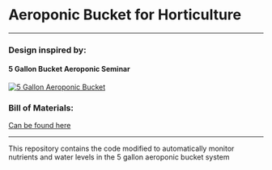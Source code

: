 # Aeroponic Bucket for Horticulture

---

### Design inspired by:

#### 5 Gallon Bucket Aeroponic Seminar
[![5 Gallon Aeroponic Bucket](https://img.youtube.com/vi/8eMt3kCUYnw/0.jpg)](https://www.youtube.com/watch?v=8eMt3kCUYnw&t=0s)

### Bill of Materials:

[Can be found here](https://docs.google.com/spreadsheets/d/1GCScPDAFYFOd33M45uPV3TRQZUdUhXBXUN6jzlepzYU/edit?usp=sharing)

---
This repository contains the code modified to automatically monitor nutrients and water levels in the 5 gallon aeroponic bucket system

